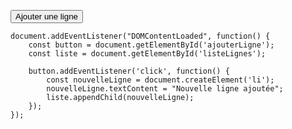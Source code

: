 <button id="ajouterLigne">Ajouter une ligne</button>


```dataviewjs
document.addEventListener("DOMContentLoaded", function() {
    const button = document.getElementById('ajouterLigne');
    const liste = document.getElementById('listeLignes');

    button.addEventListener('click', function() {
        const nouvelleLigne = document.createElement('li');
        nouvelleLigne.textContent = "Nouvelle ligne ajoutée";
        liste.appendChild(nouvelleLigne);
    });
});
```
